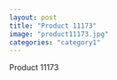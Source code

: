 ```yaml
---
layout: post
title: "Product 11173"
image: "product11173.jpg"
categories: "category1"
---
```

Product 11173
